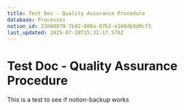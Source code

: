 ```yaml
---
title: Test Doc - Quality Assurance Procedure
database: Processes
notion_id: 23880979-7b42-800a-87b2-e160db9d0cf3
last_updated: 2025-07-28T15:32:17.576Z
---
```


# Test Doc - Quality Assurance Procedure


This is a test to see if notion-backup works

